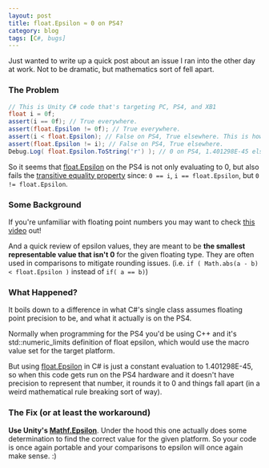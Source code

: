 ```yaml
---
layout: post
title: float.Epsilon ≈ 0 on PS4?
category: blog
tags: [C#, bugs]
---
```


Just wanted to write up a quick post about an issue I ran into the other day at work. Not to be dramatic, but mathematics sort of fell apart.

### The Problem
```csharp
// This is Unity C# code that's targeting PC, PS4, and XB1
float i = 0f;
assert(i == 0f); // True everywhere.
assert(float.Epsilon != 0f); // True everywhere.
assert(i < float.Epsilon); // False on PS4, True elsewhere. This is how I found the problem.
assert(float.Epsilon != i); // False on PS4, True elsewhere.
Debug.Log( float.Epsilon.ToString('r') ); // 0 on PS4, 1.401298E-45 elsewhere.
```
So it seems that [float.Epsilon](https://msdn.microsoft.com/en-us/library/system.single.epsilon(v=vs.110).aspx) on the PS4 is not only evaluating to 0, but also fails the [transitive equality property](https://en.wikipedia.org/wiki/Equivalence_relation#Definition) since:
`0 == i`, `i == float.Epsilon`, but `0 != float.Epsilon`.

<!--break-->

### Some Background
If you're unfamiliar with floating point numbers you may want to check [this video](https://www.youtube.com/watch?v=PZRI1IfStY0) out!

And a quick review of epsilon values, they are meant to be **the smallest representable value that isn't 0** for the given floating type. They are often used in comparisons to mitigate rounding issues. (i.e. `if ( Math.abs(a - b) < float.Epsilon )` instead of `if( a == b)`)

### What Happened?
It boils down to a difference in what C#'s single class assumes floating point precision to be, and what it actually is on the PS4.

Normally when programming for the PS4 you'd be using C++ and it's std::numeric_limits definition of float epsilon, which would use the macro value set for the target platform.

But using [float.Epsilon](https://msdn.microsoft.com/en-us/library/system.single.epsilon(v=vs.110).aspx) in C# is just a constant evaluation to 1.401298E-45, so when this code gets run on the PS4 hardware and it doesn't have precision to represent that number, it rounds it to 0 and things fall apart (in a weird mathematical rule breaking sort of way).

### The Fix (or at least the workaround)
**Use Unity's [Mathf.Epsilon](https://docs.unity3d.com/ScriptReference/Mathf.Epsilon.html)**. Under the hood this one actually does some determination to find the correct value for the given platform. So your code is once again portable and your comparisons to epsilon will once again make sense. :)